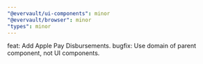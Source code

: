 ```yaml
---
"@evervault/ui-components": minor
"@evervault/browser": minor
"types": minor
---
```


feat: Add Apple Pay Disbursements. bugfix: Use domain of parent component, not UI components.
